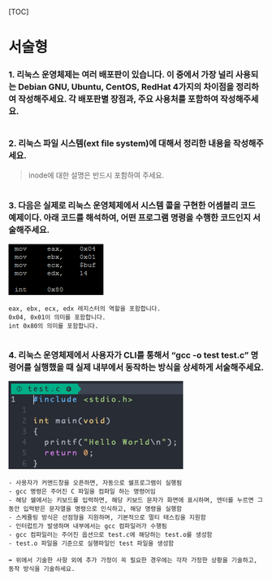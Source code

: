 [TOC]

# 서술형

### 1. 리눅스 운영체제는 여러 배포판이 있습니다. 이 중에서 가장 널리 사용되는 Debian GNU, Ubuntu, CentOS, RedHat 4가지의 차이점을 정리하여 작성해주세요. 각 배포판별 장점과, 주요 사용처를 포함하여 작성해주세요.

```

```



### 2. 리눅스 파일 시스템(ext file system)에 대해서 정리한 내용을 작성해주세요.

> inode에 대한 설명은 반드시 포함하여 주세요.

```

```



### 3. 다음은 실제로 리눅스 운영체제에서 시스템 콜을 구현한 어셈블리 코드 예제이다. 아래 코드를 해석하여, 어떤 프로그램 명령을 수행한 코드인지 서술해주세요.

![image-20210304211513663](assets/image-20210304211513663.png)

```
eax, ebx, ecx, edx 레지스터의 역할을 포함합니다.
0x04, 0x01이 의미를 포함합니다.
int 0x80의 의미를 포함합니다.
```

```

```



### 4. 리눅스 운영체제에서 사용자가 CLI를 통해서 “gcc -o test test.c” 명령어를 실행했을 때 실제 내부에서 동작하는 방식을 상세하게 서술해주세요.

![image-20210304211556659](assets/image-20210304211556659.png)

```
- 사용자가 커멘드창을 오픈하면, 자동으로 쉘프로그램이 실행됨
- gcc 명령은 주어진 C 파일을 컴파일 하는 명령어임
- 해당 쉘에서는 키보드를 입력하면, 해당 키보드 문자가 화면에 표시하며, 엔터를 누르면 그동안 입력받은 문자열을 명령으로 인식하고, 해당 명령을 실행함
- 스케쥴링 방식은 선점형을 지원하며, 기본적으로 멀티 태스킹을 지원함
- 인터럽트가 발생하며 내부에서는 gcc 컴파일러가 수행됨
- gcc 컴파일러는 주어진 옵션으로 test.c에 해당하는 test.o를 생성함
- test.o 파일을 기준으로 실행파일인 test 파일을 생성함

➡ 위에서 기술한 사항 외에 추가 가정이 꼭 필요한 경우에는 각자 가정한 상황을 기술하고, 동작 방식을 기술하세요.
```

```

```

